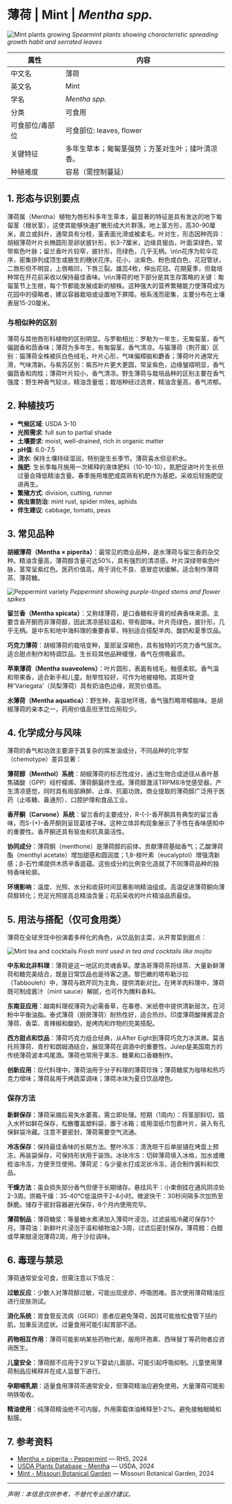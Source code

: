 # 薄荷 | Mint | *Mentha spp.*

![Mint plants growing](https://upload.wikimedia.org/wikipedia/commons/thumb/4/44/Mentha_spicata_plant.jpg/640px-Mentha_spicata_plant.jpg)
*Spearmint plants showing characteristic spreading growth habit and serrated leaves*

| 属性 | 内容 |
|------|------|
| 中文名 | 薄荷 |
| 英文名 | Mint |
| 学名 | *Mentha spp.* |
| 分类 | 可食用 |
| 可食部位/毒部位 | 可食部位: leaves, flower |
| 关键特征 | 多年生草本；匍匐茎强势；方茎对生叶；揉叶清凉香。 |
| 种植难度 | 容易（需控制蔓延） |

## 1. 形态与识别要点

薄荷属（Mentha）植物为唇形科多年生草本，最显著的特征是具有发达的地下匍匐茎（根状茎），这使其能够快速扩散形成大片群落。地上茎方形，高30-90厘米，直立或斜升，通常具有分枝，茎表面光滑或被柔毛。叶对生，形态因种而异：胡椒薄荷叶片长椭圆形至卵状披针形，长3-7厘米，边缘具锯齿，叶面深绿色，常带紫色叶脉；留兰香叶片较窄，披针形，亮绿色，几乎无柄。\n\n花序为轮伞花序，密集排列成顶生或腋生的穗状花序。花小，淡紫色、粉色或白色，花冠管状，二唇形但不明显，上唇略凹，下唇三裂。雄蕊4枚，伸出花冠。花期夏季，但栽培种常在开花前采收以保持最佳香味。\n\n薄荷的地下部分是其生存策略的关键：匍匐茎节上生根，每个节都能发展成新的植株。这种强大的营养繁殖能力使薄荷成为花园中的侵略者，建议容器栽培或设置地下屏障。根系浅而密集，主要分布在土壤表层15-20厘米。

### 与相似种的区别

薄荷与其他唇形科植物的区别明显。与罗勒相比：罗勒为一年生，无匍匐茎，香气偏甜香和茴香味；薄荷为多年生，有匍匐茎，香气清凉。与猫薄荷（荆芥属）区别：猫薄荷全株被灰白色绒毛，叶片心形，气味偏樟脑和麝香；薄荷叶片通常光滑，气味清新。与紫苏区别：紫苏叶片更大更圆，常呈紫色，边缘皱褶明显，香气偏茴香和肉桂；薄荷叶片较小，香气清凉。野生薄荷与栽培品种的区别主要在香气强度：野生种香气较淡，精油含量低；栽培种经过选育，精油含量高，香气浓郁。

## 2. 种植技巧

- **气候区域**: USDA 3-10
- **光照需求**: full sun to partial shade
- **土壤要求**: moist, well-drained, rich in organic matter
- **pH值**: 6.0-7.5
- **浇水**: 保持土壤持续湿润，特别是生长季节。薄荷喜水但忌积水。
- **施肥**: 生长季每月施用一次稀释的液体肥料（10-10-10），氮肥促进叶片生长但过量会降低精油含量。春季施用堆肥或腐熟有机肥作为基肥。采收后轻施肥促进再生。
- **繁殖方式**: division, cutting, runner
- **病虫害防治**: mint rust, spider mites, aphids
- **伴生建议**: cabbage, tomato, peas

## 3. 常见品种

**胡椒薄荷（Mentha × piperita）**：最常见的商业品种，是水薄荷与留兰香的杂交种。精油含量高，薄荷醇含量可达50%，具有强烈的清凉感。叶片深绿带紫色叶脉，茎常呈紫红色。医药价值高，用于消化不良、感冒症状缓解。适合制作薄荷茶、薄荷糖。

![Peppermint variety](https://upload.wikimedia.org/wikipedia/commons/thumb/d/da/Mentha_piperita_flowers.jpg/640px-Mentha_piperita_flowers.jpg)
*Peppermint showing purple-tinged stems and flower spikes*

**留兰香（Mentha spicata）**：又称绿薄荷，是口香糖和牙膏的经典香味来源。主要含香芹酮而非薄荷醇，因此清凉感较温和，带有甜味。叶片亮绿色，披针形，几乎无柄。是中东和地中海料理的重要香草，特别适合搭配羊肉、酸奶和夏季饮品。

**巧克力薄荷**：胡椒薄荷的栽培变种，茎部呈深褐色，具有独特的巧克力香气层次。适合甜点制作和特调饮品。生长较其他品种缓慢，香气在傍晚最浓。

**苹果薄荷（Mentha suaveolens）**：叶片圆形，表面有绒毛，触感柔软。香气温和带果香，适合新手和儿童。耐旱性较好，可作为地被植物。其斑叶变种'Variegata'（凤梨薄荷）具有奶油色边缘，观赏价值高。

**水薄荷（Mentha aquatica）**：野生种，喜湿地环境，香气强烈略带樟脑味。是胡椒薄荷的亲本之一，药用价值高但烹饪应用较少。

## 4. 化学成分与风味

薄荷的香气和功效主要源于其复杂的挥发油成分，不同品种的化学型（chemotype）差异显著：

**薄荷醇（Menthol）系统**：胡椒薄荷的标志性成分，通过生物合成途径从香叶基焦磷酸（GPP）经柠檬烯、薄荷酮最终生成。薄荷醇激活TRPM8冷觉感受器，产生清凉感觉，同时具有局部麻醉、止痒、抗菌功效。商业提取的薄荷醇广泛用于医药（止咳糖、鼻通剂）、口腔护理和食品工业。

**香芹酮（Carvone）系统**：留兰香的主要成分，R-(-)-香芹酮具有典型的留兰香味，而S-(+)-香芹酮则呈现葛缕子味。这种立体异构现象展示了手性在香味感知中的重要性。香芹酮还具有驱虫和抗真菌活性。

**协同成分**：薄荷酮（menthone）是薄荷醇的前体，贡献薄荷基础香气；乙酸薄荷酯（menthyl acetate）增加甜感和圆润度；1,8-桉叶素（eucalyptol）增强清新感；β-石竹烯提供木质辛香底蕴。这些成分的比例变化造就了不同薄荷品种的独特香味轮廓。

**环境影响**：温度、光照、水分和收获时间显著影响精油组成。高温促进薄荷酮向薄荷醇转化；充足光照提高总精油含量；花前采收的叶片精油品质最佳。

## 5. 用法与搭配（仅可食用类）

薄荷在全球烹饪中扮演着多样化的角色，从饮品到主菜，从开胃菜到甜点：

![Mint tea and cocktails](https://upload.wikimedia.org/wikipedia/commons/thumb/5/55/Mint_tea_mojito.jpg/640px-Mint_tea_mojito.jpg)
*Fresh mint used in tea and cocktails like mojito*

**中东和北非料理**：薄荷是这一地区的灵魂香草。摩洛哥薄荷茶将绿茶、大量新鲜薄荷和糖完美结合，既是日常饮品也是待客之道。黎巴嫩的塔布勒沙拉（Tabbouleh）中，薄荷与欧芹同为主角，提供清新对比。在烤羊肉料理中，薄荷既可制成酱汁（mint sauce）解腻，也可作为腌料香料。

**东南亚应用**：越南料理视薄荷为必需香草，在春卷、米纸卷中提供清新层次，在河粉中平衡油脂。泰式薄荷（厨房薄荷）耐热性好，适合热炒。印度薄荷酸辣酱混合薄荷、香菜、青辣椒和酸奶，是烤肉和炸物的完美搭配。

**西方甜点和饮品**：薄荷巧克力组合经典，从After Eight到薄荷巧克力冰淇淋。莫吉托将薄荷、青柠和朗姆酒结合，展现薄荷在调酒中的重要性。Julep是美国南方的传统薄荷波本鸡尾酒。薄荷也常用于果冻、糖果和口香糖制作。

**创新应用**：现代料理中，薄荷油用于分子料理的薄荷珍珠；薄荷糖浆为咖啡和热巧克力增味；薄荷盐用于烤蔬菜调味；薄荷冰块为夏日饮品增色。

### 保存方法

**新鲜保存**：薄荷采摘后易失水萎蔫，需立即处理。短期（1周内）：将茎部斜切，插入水杯如鲜花保存，松散覆盖塑料袋，置于冰箱；或用湿纸巾包裹叶片，装入有孔保鲜袋冷藏。注意不要密封，薄荷需要空气流通。

**冷冻保存**：保持最佳香味的长期方法。整叶冷冻：清洗晾干后单层铺在烤盘上预冻，再装袋保存，可保持形状用于装饰。冰块冷冻：切碎薄荷填入冰格，加水或橄榄油冷冻，方便烹饪使用。薄荷泥：与少量水打成泥状冷冻，适合制作酱料和饮品。

**干燥方法**：虽会损失部分香气但便于长期储存。悬挂风干：小束倒挂在通风阴凉处2-3周。烘箱干燥：35-40°C低温烘干2-4小时。微波快干：30秒间隔多次加热至酥脆。储存于密封容器避光保存，6个月内使用完毕。

**薄荷制品**：薄荷糖浆：等量糖水煮沸加入薄荷叶浸泡，过滤装瓶冷藏可保存1个月。薄荷油：新鲜叶片浸泡于温和植物油2-3周，过滤后密封保存。薄荷醋：白醋或苹果醋浸泡薄荷2周，用于沙拉调味。

## 6. 毒理与禁忌

薄荷通常安全可食，但需注意以下情况：

**过敏反应**：少数人对薄荷醇过敏，可能出现皮疹、呼吸困难。首次使用薄荷精油应进行皮肤测试。

**消化系统**：胃食管反流病（GERD）患者应避免薄荷，因其可能放松食管下括约肌，加重反流症状。过量食用可能引起胃部不适。

**药物相互作用**：薄荷可能影响某些药物代谢，服用环孢素、西咪替丁等药物者应咨询医生。

**儿童安全**：薄荷醇不应用于2岁以下婴幼儿面部，可能引起呼吸抑制。儿童使用薄荷制品应稀释并在成人监督下进行。

**孕期哺乳期**：适量食用薄荷茶通常安全，但薄荷精油应避免使用。大量薄荷可能影响铁吸收。

**精油使用**：纯薄荷精油绝不可内服，外用需载体油稀释至1-2%。避免接触眼睛和黏膜。

## 7. 参考资料

- [Mentha × piperita - Peppermint](https://www.rhs.org.uk/plants/11090/mentha-x-piperita/details) — RHS, 2024
- [USDA Plants Database - Mentha](https://plants.usda.gov/home/plantProfile?symbol=MENTHA) — USDA, 2024
- [Mint - Missouri Botanical Garden](https://www.missouribotanicalgarden.org/PlantFinder/PlantFinderDetails.aspx?taxonid=281961) — Missouri Botanical Garden, 2024

---
*声明：本信息仅供参考，不替代专业医疗建议。*